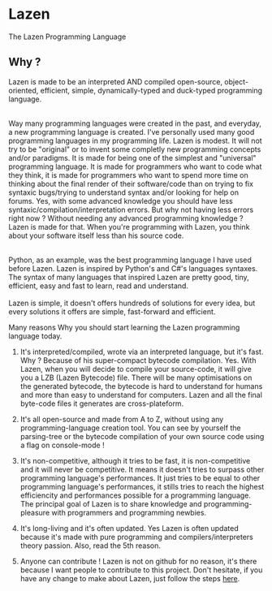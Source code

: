 # Lazen
The Lazen Programming Language

<h2>Why ?</h2>

 Lazen is made to be an interpreted AND compiled open-source, object-oriented, efficient, simple, dynamically-typed and duck-typed             programming language.
<br><br>

Way many programming languages were created in the past, and everyday, a new programming language is created. I've personally used many good programming languages in my programming life. Lazen is modest. It will not try to be "original" or to invent some completly new programming concepts and/or paradigms. It is made for being one of the simplest and "universal" programming language. It is made for programmers who want to code what they think, it is made for programmers who want to spend more time on thinking about the final render of their software/code than on trying to fix syntaxic bugs/trying to understand syntax and/or looking for help on forums. Yes, with some advanced knowledge you should have less syntaxic/compilation/interpretation errors. But why not having less errors right now ? Without needing any advanced programming knowledge ? Lazen is made for that. When you're programming with Lazen, you think about your software itself less than his source code.
<br><br>

Python, as an example, was the best programming language I have used before Lazen. Lazen is inspired by Python's and C#'s languages syntaxes. The syntax of many languages that inspired Lazen are pretty good, tiny, efficient, easy and fast to learn, read and understand.
<br><br>
Lazen is simple, it doesn't offers hundreds of solutions for every idea, but every solutions it offers are simple, fast-forward and efficient.

</h2>Many reasons Why you should start learning the Lazen programming language today.</h2>

1) It's interpreted/compiled, wrote via an interpreted language, but it's fast. Why ? 
Because of his super-compact bytecode compilation. Yes. With Lazen, when you will decide to compile your source-code,
it will give you a LZB (Lazen Bytecode) file. There will be many optimisations on the generated bytecode, the bytecode is hard to understand for humans and more than easy to understand for computers. Lazen and all the final byte-code files it generates are cross-plateform.

2) It's all open-source and made from A to Z, without using any programming-language creation tool. 
You can see by yourself the parsing-tree or the bytecode compilation of your own source code using a flag on console-mode !

3) It's non-competitive, although it tries to be fast, it is non-competitive and it will never be competitive. It means it doesn't tries to surpass other programming language's performances. It just tries to be equal to other programming language's performances, it stills tries to reach the highest efficiencity and performances possible for a programming language. The principal goal of Lazen is to share knowledge and programming-pleasure with programmers and programming newbies.

4) It's long-living and it's often updated. Yes Lazen is often updated because it's made with pure programming and compilers/interpreters theory passion. Also, read the 5th reason.

5) Anyone can contribute ! Lazen is not on github for no reason, it's there because I want people to contribute to this project. Don't hesitate, if you have any change to make about Lazen, just follow the steps <a href="https://gist.github.com/MarcDiethelm/7303312">here</a>.
